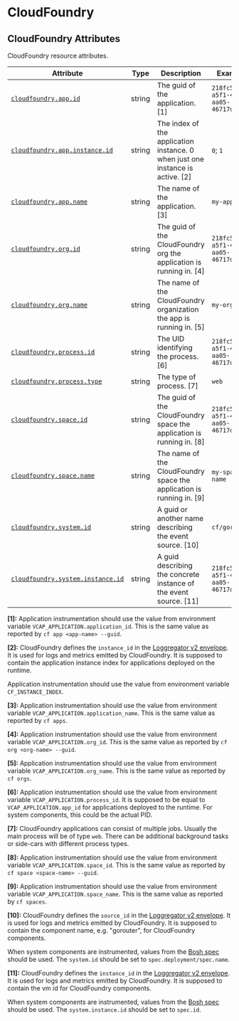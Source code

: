 <!--- Hugo front matter used to generate the website version of this page:
--->

<!-- NOTE: THIS FILE IS AUTOGENERATED. DO NOT EDIT BY HAND. -->
<!-- see templates/registry/markdown/attribute_namespace.md.j2 -->

# CloudFoundry

## CloudFoundry Attributes

CloudFoundry resource attributes.

| Attribute                                                                                                             | Type   | Description                                                                    | Examples                               | Stability                                                        |
| --------------------------------------------------------------------------------------------------------------------- | ------ | ------------------------------------------------------------------------------ | -------------------------------------- | ---------------------------------------------------------------- |
| <a id="cloudfoundry-app-id" href="#cloudfoundry-app-id">`cloudfoundry.app.id`</a>                                     | string | The guid of the application. [1]                                               | `218fc5a9-a5f1-4b54-aa05-46717d0ab26d` | ![Experimental](https://img.shields.io/badge/-experimental-blue) |
| <a id="cloudfoundry-app-instance-id" href="#cloudfoundry-app-instance-id">`cloudfoundry.app.instance.id`</a>          | string | The index of the application instance. 0 when just one instance is active. [2] | `0`; `1`                               | ![Experimental](https://img.shields.io/badge/-experimental-blue) |
| <a id="cloudfoundry-app-name" href="#cloudfoundry-app-name">`cloudfoundry.app.name`</a>                               | string | The name of the application. [3]                                               | `my-app-name`                          | ![Experimental](https://img.shields.io/badge/-experimental-blue) |
| <a id="cloudfoundry-org-id" href="#cloudfoundry-org-id">`cloudfoundry.org.id`</a>                                     | string | The guid of the CloudFoundry org the application is running in. [4]            | `218fc5a9-a5f1-4b54-aa05-46717d0ab26d` | ![Experimental](https://img.shields.io/badge/-experimental-blue) |
| <a id="cloudfoundry-org-name" href="#cloudfoundry-org-name">`cloudfoundry.org.name`</a>                               | string | The name of the CloudFoundry organization the app is running in. [5]           | `my-org-name`                          | ![Experimental](https://img.shields.io/badge/-experimental-blue) |
| <a id="cloudfoundry-process-id" href="#cloudfoundry-process-id">`cloudfoundry.process.id`</a>                         | string | The UID identifying the process. [6]                                           | `218fc5a9-a5f1-4b54-aa05-46717d0ab26d` | ![Experimental](https://img.shields.io/badge/-experimental-blue) |
| <a id="cloudfoundry-process-type" href="#cloudfoundry-process-type">`cloudfoundry.process.type`</a>                   | string | The type of process. [7]                                                       | `web`                                  | ![Experimental](https://img.shields.io/badge/-experimental-blue) |
| <a id="cloudfoundry-space-id" href="#cloudfoundry-space-id">`cloudfoundry.space.id`</a>                               | string | The guid of the CloudFoundry space the application is running in. [8]          | `218fc5a9-a5f1-4b54-aa05-46717d0ab26d` | ![Experimental](https://img.shields.io/badge/-experimental-blue) |
| <a id="cloudfoundry-space-name" href="#cloudfoundry-space-name">`cloudfoundry.space.name`</a>                         | string | The name of the CloudFoundry space the application is running in. [9]          | `my-space-name`                        | ![Experimental](https://img.shields.io/badge/-experimental-blue) |
| <a id="cloudfoundry-system-id" href="#cloudfoundry-system-id">`cloudfoundry.system.id`</a>                            | string | A guid or another name describing the event source. [10]                       | `cf/gorouter`                          | ![Experimental](https://img.shields.io/badge/-experimental-blue) |
| <a id="cloudfoundry-system-instance-id" href="#cloudfoundry-system-instance-id">`cloudfoundry.system.instance.id`</a> | string | A guid describing the concrete instance of the event source. [11]              | `218fc5a9-a5f1-4b54-aa05-46717d0ab26d` | ![Experimental](https://img.shields.io/badge/-experimental-blue) |

**[1]:** Application instrumentation should use the value from environment
variable `VCAP_APPLICATION.application_id`. This is the same value as
reported by `cf app <app-name> --guid`.

**[2]:** CloudFoundry defines the `instance_id` in the [Loggregator v2 envelope](https://github.com/cloudfoundry/loggregator-api#v2-envelope).
It is used for logs and metrics emitted by CloudFoundry. It is
supposed to contain the application instance index for applications
deployed on the runtime.

Application instrumentation should use the value from environment
variable `CF_INSTANCE_INDEX`.

**[3]:** Application instrumentation should use the value from environment
variable `VCAP_APPLICATION.application_name`. This is the same value
as reported by `cf apps`.

**[4]:** Application instrumentation should use the value from environment
variable `VCAP_APPLICATION.org_id`. This is the same value as
reported by `cf org <org-name> --guid`.

**[5]:** Application instrumentation should use the value from environment
variable `VCAP_APPLICATION.org_name`. This is the same value as
reported by `cf orgs`.

**[6]:** Application instrumentation should use the value from environment
variable `VCAP_APPLICATION.process_id`. It is supposed to be equal to
`VCAP_APPLICATION.app_id` for applications deployed to the runtime.
For system components, this could be the actual PID.

**[7]:** CloudFoundry applications can consist of multiple jobs. Usually the
main process will be of type `web`. There can be additional background
tasks or side-cars with different process types.

**[8]:** Application instrumentation should use the value from environment
variable `VCAP_APPLICATION.space_id`. This is the same value as
reported by `cf space <space-name> --guid`.

**[9]:** Application instrumentation should use the value from environment
variable `VCAP_APPLICATION.space_name`. This is the same value as
reported by `cf spaces`.

**[10]:** CloudFoundry defines the `source_id` in the [Loggregator v2 envelope](https://github.com/cloudfoundry/loggregator-api#v2-envelope).
It is used for logs and metrics emitted by CloudFoundry. It is
supposed to contain the component name, e.g. "gorouter", for
CloudFoundry components.

When system components are instrumented, values from the
[Bosh spec](https://bosh.io/docs/jobs/#properties-spec)
should be used. The `system.id` should be set to
`spec.deployment/spec.name`.

**[11]:** CloudFoundry defines the `instance_id` in the [Loggregator v2 envelope](https://github.com/cloudfoundry/loggregator-api#v2-envelope).
It is used for logs and metrics emitted by CloudFoundry. It is
supposed to contain the vm id for CloudFoundry components.

When system components are instrumented, values from the
[Bosh spec](https://bosh.io/docs/jobs/#properties-spec)
should be used. The `system.instance.id` should be set to `spec.id`.
